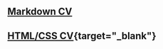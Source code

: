 ## [Markdown CV](https://alextufeng.github.io/rsschool-cv/cv?target=_blank)

## [HTML/CSS CV](https://alextufeng.github.io/rsschool-cv/){target="_blank"}